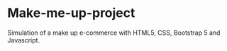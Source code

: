 # Make-me-up-project
 Simulation of a make up e-commerce with HTML5, CSS, Bootstrap 5 and Javascript.
